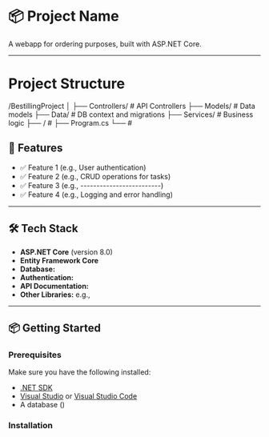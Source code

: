 # 📦 Project Name

A webapp for ordering purposes, built with ASP.NET Core.

---
#    Project Structure

/BestillingProject
│
├── Controllers/         # API Controllers
├── Models/              # Data models
├── Data/                # DB context and migrations
├── Services/            # Business logic
├── /                # 
├── Program.cs
└──            # 


## 🚀 Features

- ✅ Feature 1 (e.g., User authentication)
- ✅ Feature 2 (e.g., CRUD operations for tasks)
- ✅ Feature 3 (e.g., -------------------------)
- ✅ Feature 4 (e.g., Logging and error handling)

---

## 🛠️ Tech Stack

- **ASP.NET Core** (version 8.0)
- **Entity Framework Core** 
- **Database:** 
- **Authentication:** 
- **API Documentation:** 
- **Other Libraries:** e.g., 

---

## 📦 Getting Started

### Prerequisites

Make sure you have the following installed:

- [.NET SDK](https://dotnet.microsoft.com/en-us/download)
- [Visual Studio](https://visualstudio.microsoft.com/) or [Visual Studio Code](https://code.visualstudio.com/)
- A database ()

### Installation

```bash

